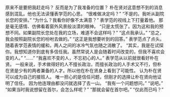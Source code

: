 原来不是要把我赶走吗？
反而是为了我准备的位置？
朴在贤对这意想不到的消息感到混乱。他也无法读懂表学范的心思。
“很难做决定吗？”
“不是的。我听从副院长您的安排。”
“为什么？我看你好像不太满意？”
表学范的视线上下打量着他。
那是毫无感情、仿佛看着窗外风景般淡漠的眼神。
“只是太慌张了。因为这和我的预想不同。如果副院长您处在我的立场，难道不会这样吗？”
“这点我承认。”
“总之，我会按照副院长您的吩咐去做的。”
“这正是我想要听到的回答。”
表学范点了点头。
随着表学范表情的缓和，两人之间的冰冷气氛也随之消散了。
“其实，我是在试探你。我想知道你到底有多信任我。虽然常说人是会随着时间改变的，但我不喜欢会变的人。”
“……”
“我喜欢不变的人，不忘初心的人。”
表学范从以前就很看好朴在贤。
一般来说，手术做得好的人不擅长政治，而擅长政治的人手术又不行，但朴在贤是少有的两者兼备的人才。所以他在朴在贤身上看到了可能性。
认为朴在贤可以成为自己的接班人。
唯一担心的是信任问题，但刚才的选择让朴在贤向他证明了信任。
因为他连理由都没问就选择了去一山。
“我有一个问题想问。”
“说吧。”
“如果当时我说想留在首尔，会怎么样呢？”
“那就会留在首尔吧。”
“仅此而已吗？”
